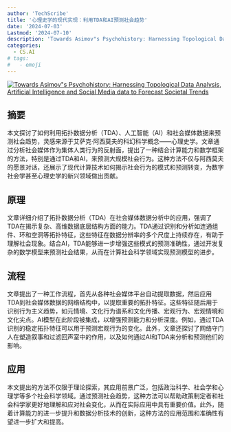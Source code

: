 ```yaml
---
author: 'TechScribe'
title: '心理史学的现代实现：利用TDA和AI预测社会趋势'
date: '2024-07-03'
Lastmod: '2024-07-10'
description: 'Towards Asimov"s Psychohistory: Harnessing Topological Data Analysis, Artificial Intelligence and Social Media data to Forecast Societal Trends'
categories:
  - CS.AI
# tags:
#   - emoji
---
```


[![Towards Asimov"s Psychohistory: Harnessing Topological Data Analysis, Artificial Intelligence and Social Media data to Forecast Societal Trends](https://arxiv-research-1301205113.cos.ap-guangzhou.myqcloud.com/images/2407.03446v1.pdf_0.jpg)](https://arxiv.org/abs/2407.03446v1)

## 摘要

本文探讨了如何利用拓扑数据分析（TDA）、人工智能（AI）和社会媒体数据来预测社会趋势，灵感来源于艾萨克·阿西莫夫的科幻科学概念——心理史学。文章通过分析社会媒体作为集体人类行为的反射面，提出了一种结合计算能力和数学框架的方法，特别是通过TDA和AI，来预测大规模社会行为。这种方法不仅与阿西莫夫的愿景对话，还展示了现代计算技术如何揭示社会行为的模式和预测转变，为数字社会学甚至心理史学的新兴领域做出贡献。<!--more-->

## 原理

文章详细介绍了拓扑数据分析（TDA）在社会媒体数据分析中的应用，强调了TDA在揭示复杂、高维数据底层结构方面的能力。TDA通过识别和分析如连通组件、环和空洞等拓扑特征，这些特征在数据分辨率的多个尺度上持续存在，有助于理解社会现象。结合AI，TDA能够进一步增强这些模式的预测准确性，通过开发复杂的数学模型来预测社会结果，从而在计算社会科学领域实现预测模型的进步。

## 流程

文章提出了一种工作流程，首先从各种社会媒体平台自动提取数据，然后应用TDA到社会媒体数据的网络结构中，以提取重要的拓扑特征。这些特征随后用于识别行为主义趋势，如元情境、文化行为谱系和文化传播、宏观行为、宏观情境和文化尖点。AI模型在此阶段被集成，以增强预测能力和分析深度。例如，通过TDA识别的稳定拓扑特征可以用于预测宏观行为的变化。此外，文章还探讨了网络守门人在塑造叙事和过滤回声室中的作用，以及如何通过AI和TDA来分析和预测他们的影响。

## 应用

本文提出的方法不仅限于理论探索，其应用前景广泛，包括政治科学、社会学和心理学等多个社会科学领域。通过预测社会趋势，这种方法可以帮助政策制定者和社会科学家更好地理解和应对社会变化，从而在实际应用中具有重要价值。此外，随着计算能力的进一步提升和数据分析技术的创新，这种方法的应用范围和准确性有望进一步扩大和提高。